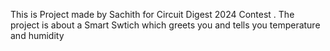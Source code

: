 This is Project made by Sachith for Circuit Digest 2024 Contest . The project is about a Smart Swtich which greets you and tells you temperature and humidity 
